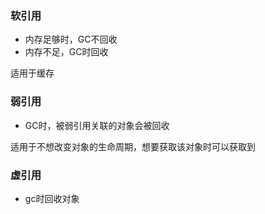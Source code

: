 ### 软引用
- 内存足够时，GC不回收
- 内存不足，GC时回收

适用于缓存

### 弱引用
- GC时，被弱引用关联的对象会被回收

适用于不想改变对象的生命周期，想要获取该对象时可以获取到

### 虚引用
- gc时回收对象
